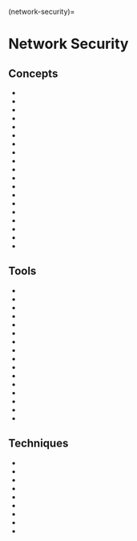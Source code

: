 (network-security)=
# Network Security



## Concepts

* [](network-protocols-the-foundation-of-digital-communication-tcp-udp)
* [](the-osi-model-a-framework-for-data-transmission)
* [](common-network-devices-you-need-to-know)
* [](network-protocols-the-foundation-of-digital-communication-arp-dns-dhcp-http-and-ftp)
* [](perimeter-security-defend-your-network-against-malicious-attacks)
* [](secure-peer-to-peer-networks)
* [](how-to-stop-smtp-open-relays)
* [](an-introduction-to-active-directory-and-how-powershell-can-be-used-as-a-security-auditor)
* [](network-sniffing-the-good-the-bad-and-the-ugly)
* [](kerberos-attack-and-defense-techniques)
* [](network-protocols-the-foundation-of-digital-communication-imap-pop3-smtp-rdp-and-vnc)
* [](network-protocols-the-foundation-of-digital-communication-snmp)
* [](networking-tools-protocol-analysers)
* [](snmp-versions-and-security-levels)
* [](network-protocols-the-foundation-of-digital-communication-syslog)
* [](secure-multipurpose-internet-mail-extension-smime)
* [](introduction-to-software-defined-networking)
* [](hardware-security-module-hsm)
* [](user-and-entity-behavior-analytics-ueba)


## Tools

* [](ipsec-is-an-efficient-security-enhancement-to-tcp-ip)
* [](comparing-secure-sockets-layer-ssl-and-secure-http-https-protocols)
* [](transport-layer-security-tls-encrypt-your-information-for-safe-communication)
* [](keep-your-internal-network-secure-from-attack-with-a-dmz-network)
* [](introduction-to-honeypots-honeynets-and-padded-cells)
* [](keep-your-online-applications-safe-with-a-web-application-firewall-waf)
* [](analyzing-arp-responses-in-wireshark)
* [](practical-introduction-to-wireshark)
* [](analyzing-icmp-traffic-with-wireshark)
* [](wireshark-http-request-analysis)
* [](dissecting-three-way-handshake-in-wireshark)
* [](tshark-wiresharks-command-line-interface-alternative)
* [](hyper-v-deployment)
* [](hyper-v-security)
* [](hyper-v-terminology)
* [](securing-virtual-machines-of-hyper-v)
  

## Techniques

* [](securing-wireless-network-based-idps-nidps)
* [](secure-your-servers-with-our-advice)
* [](wpa3)
* [](benefits-of-sinkholing)
* [](an-example-of-monitoring-methods)
* [](basic-steps-to-network-baselining)
* [](stay-safe-and-secure-while-working-remotely)
* [](introduction-to-event-logs-in-windows)
* [](how-to-install-and-set-up-sysmon-for-windows-endpoint-devices)